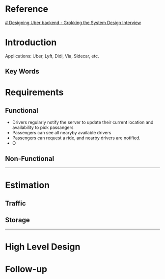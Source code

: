 # Reference
[# Designing Uber backend - Grokking the System Design Interview](https://www.educative.io/courses/grokking-the-system-design-interview/YQVkjp548NM)


# Introduction
Applications: Uber, Lyft, Didi, Via, Sidecar, etc.

## Key Words



# Requirements
## **Functional**
- Drivers regularly notify the server to update their current location and availability to pick passangers
- Passengers can see all nearyby available drivers
- Passengers can request a ride, and nearby drivers are notified.
- O

## **Non-Functional**
---
# Estimation
## **Traffic**
## **Storage**
---
# High Level Design



# Follow-up


<!--stackedit_data:
eyJoaXN0b3J5IjpbMTg5Njg2OTgyMV19
-->